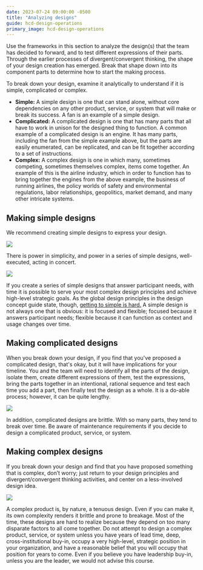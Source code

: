 ```yaml
---
date: 2023-07-24 09:00:00 -0500
title: "Analyzing designs"
guide: hcd-design-operations
primary_image: hcd-design-operations
---
```


Use the frameworks in this section to analyze the design(s) that the team has decided to forward, and to test different expressions of their parts. Through the earlier processes of divergent/convergent thinking, the shape of your design creation has emerged. Break that shape down into its component parts to determine how to start the making process.

To break down your design, examine it analytically to understand if it is simple, complicated or complex.

- **Simple:** A simple design is one that can stand alone, without core dependencies on any other product, service, or system that will make or break its success. A fan is an example of a simple design.
- **Complicated:** A complicated design is one that has many parts that all have to work in unison for the designed thing to function. A common example of a complicated design is an engine. It has many parts, including the fan from the simple example above, but the parts are easily enumerated, can be replicated, and can be fit together according to a set of instructions.
- **Complex:** A complex design is one in which many, sometimes competing, sometimes themselves complex, items come together. An example of this is the airline industry, which in order to function has to bring together the engines from the above example, the business of running airlines, the policy worlds of safety and environmental regulations, labor relationships, geopolitics, market demand, and many other intricate systems.


## Making simple designs

We recommend creating simple designs to express your design.

[![](https://lh5.googleusercontent.com/Elmp4IltFW5v1CJwAn-w4Qa_Gk6inAatGc5W-6PuryKTh5-Pu7KNexor3v7i8L4QxoErxZyKgbXEM4RC0DQbA3sYIUm3LlhyurlPxAgABkEn_uXOQoCfaK-KWh3Crftqgy-IdJYfkvq5QlZ0Isly9wY)](https://github.com/anatecture/HCD-Design-Operations-Guide/blob/master/img/illo-simple-design-string.jpg)

There is power in simplicity, and power in a series of simple designs, well-executed, acting in concert.

[![](https://lh4.googleusercontent.com/vURk1IlZQU2P8pOyNf43chdoc4asosqsb29c-e9dc59P73I8c49tUXNs83IfOl1h0iPDZUaG5_53vEpynYKxhzv6id-04p7zEELM3XGsNkU8U038ILzMdo7w2aYBbMm1032XgR18_e04lkZyIQPMONA)](https://github.com/anatecture/HCD-Design-Operations-Guide/blob/master/img/illo-simple-design-surrounds-01.svg)

If you create a series of simple designs that answer participant needs, with time it is possible to serve your most complex design principles and achieve high-level strategic goals. As the global design principles in the design concept guide state, though, [getting to simple is hard.](https://hcd-design-phase-concept-guide.netlify.com/simple_is_hard.html) A simple design is not always one that is obvious: it is focused and flexible; focused because it answers participant needs; flexible because it can function as context and usage changes over time.


## Making complicated designs

When you break down your design, if you find that you've proposed a complicated design, that's okay, but it will have implications for your timeline. You and the team will need to identify all the parts of the design, isolate them, create different expressions of them, test the expressions, bring the parts together in an intentional, rational sequence and test each time you add a part, then finally test the design as a whole. It is a do-able process; however, it can be quite lengthy.

[![](https://lh3.googleusercontent.com/oeEsYPBhcNjESxn6u16xa2hi0JcHjC9G4xV7O8fosWtMeTkyUGg0Pt-6Yn6-qvQG5vRIrJBMhbudx4OTIdWDvfYrCH3AYq_1XHpl-yMGvBew0lXWXhPcqooAui8CERqNUerGEA3h9cBMd0djDlIunJQ)](https://github.com/anatecture/HCD-Design-Operations-Guide/blob/master/img/illo-complicated-design-breaks.svg)

In addition, complicated designs are brittle. With so many parts, they tend to break over time. Be aware of maintenance requirements if you decide to design a complicated product, service, or system.


## Making complex designs

If you break down your design and find that you have proposed something that is complex, don’t worry; just return to your design principles and divergent/convergent thinking activities, and center on a less-involved design idea.

[![](https://lh6.googleusercontent.com/dNsovCeAlUVM2mE9PV-rGtTB8GebobOEJYCQ55xZihYqax4vRl2nmyq5RXMhoLGN-AB4TPN1zNcgvOBlh6CaFTfmR1cpbb-MsFl1w5MvoNtMyIAG2Pt6rSCw0IlmzGqu8dfUKgQ2F5FnSfxMl65PxRs)](https://github.com/anatecture/HCD-Design-Operations-Guide/blob/master/img/illo-complex-design-brittle.svg)

A complex product is, by nature, a tenuous design. Even if you can make it, its own complexity renders it brittle and prone to breakage. Most of the time, these designs are hard to realize because they depend on too many disparate factors to all come together. Do not attempt to design a complex product, service, or system unless you have years of lead time, deep, cross-institutional buy-in, occupy a very high-level, strategic position in your organization, and have a reasonable belief that you will occupy that position for years to come. Even if you believe you have leadership buy-in, unless you are the leader, we would not advise this course.
